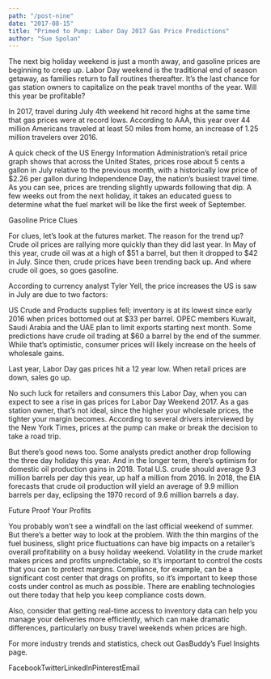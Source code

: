 ```yaml
---
path: "/post-nine" 
date: "2017-08-15"
title: "Primed to Pump: Labor Day 2017 Gas Price Predictions"
author: "Sue Spolan"
---
```


The next big holiday weekend is just a month away, and gasoline prices are beginning to creep up. Labor Day weekend is the traditional end of season getaway, as families return to fall routines thereafter. It’s the last chance for gas station owners to capitalize on the peak travel months of the year. Will this year be profitable?

In 2017, travel during July 4th weekend hit record highs at the same time that gas prices were at record lows. According to AAA, this year over 44 million Americans traveled at least 50 miles from home, an increase of 1.25 million travelers over 2016.

A quick check of the US Energy Information Administration’s retail price graph shows that across the United States, prices rose about 5 cents a gallon in July relative to the previous month, with a historically low price of $2.26 per gallon during Independence Day, the nation’s busiest travel time.
As you can see, prices are trending slightly upwards following that dip. A few weeks out from the next holiday, it takes an educated guess to determine what the fuel market will be like the first week of September.

Gasoline Price Clues

For clues, let’s look at the futures market. The reason for the trend up? Crude oil prices are rallying more quickly than they did last year. In May of this year, crude oil was at a high of $51 a barrel, but then it dropped to $42 in July. Since then, crude prices have been trending back up. And where crude oil goes, so goes gasoline.



According to currency analyst Tyler Yell, the price increases the US is saw in July are due to two factors:

US Crude and Products supplies fell; inventory is at its lowest since early 2016 when prices bottomed out at $33 per barrel.
OPEC members Kuwait, Saudi Arabia and the UAE plan to limit exports starting next month.
Some predictions have crude oil trading at $60 a barrel by the end of the summer. While that’s optimistic, consumer prices will likely increase on the heels of wholesale gains.

Last year, Labor Day gas prices hit a 12 year low. When retail prices are down, sales go up.



No such luck for retailers and consumers this Labor Day, when you can expect to see a rise in gas prices for Labor Day Weekend 2017. As a gas station owner, that’s not ideal, since the higher your wholesale prices, the tighter your margin becomes. According to several drivers interviewed by the New York Times, prices at the pump can make or break the decision to take a road trip.

But there’s good news too. Some analysts predict another drop following the three day holiday this year. And in the longer term, there’s optimism for domestic oil production gains in 2018. Total U.S. crude should average 9.3 million barrels per day this year, up half a million from 2016. In 2018, the EIA forecasts that crude oil production will yield an average of 9.9 million barrels per day, eclipsing the 1970 record of 9.6 million barrels a day.

Future Proof Your Profits

You probably won’t see a windfall on the last official weekend of summer. But there’s a better way to look at the problem. With the thin margins of the fuel business, slight price fluctuations can have big impacts on a retailer’s overall profitability on a busy holiday weekend. Volatility in the crude market makes prices and profits unpredictable, so it’s important to control the costs that you can to protect margins. Compliance, for example, can be a significant cost center that drags on profits, so it’s important to keep those costs under control as much as possible. There are enabling technologies out there today that help you keep compliance costs down.

Also, consider that getting real-time access to inventory data can help you manage your deliveries more efficiently, which can make dramatic differences, particularly on busy travel weekends when prices are high.

For more industry trends and statistics, check out GasBuddy’s Fuel Insights page.

FacebookTwitterLinkedInPinterestEmail
